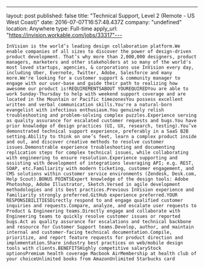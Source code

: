 ---
layout: post 
published: false 
title: "Technical Support, Level 2 (Remote - US West Coast)" 
date: 2016-07-07T16:57:48.437Z 
company: "undefined" 
location: Anywhere 
type: Full-time 
apply_url: "https://invision.workable.com/jobs/33317"---


    InVision is the world’s leading design collaboration platform.We enable companies of all sizes to discover the power of design-driven product development. That’s why more than 2,000,000 designers, product managers, marketers and other stakeholders at so many of the world's most loved startups, agencies, & corporations use InVision every day, including Uber, Evernote, Twitter, Adobe, Salesforce and many more.We're looking for a customer support & community manager to engage with our user-base and guide their path to realizing how awesome our product is!REQUIREMENTSABOUT YOUREQUIREDYou are able to work Sunday-Thursday to help with weekend support coverage and are located in the Mountain or Pacific timezonesYou possess excellent written and verbal communication skills.You're a natural-born evangelist with infectious enthusiasm.You genuinely relish troubleshooting and problem-solving complex puzzles.Experience serving as quality assurance for escalated customer requests and bugs.You have prior knowledge of design practices (UI, UX, research, testing).You’ve demonstrated technical support experience, preferably in a SaaS B2B setting.Ability to think on one’s feet, learn a complex product inside and out, and discover creative methods to resolve customer issues.Demonstrable experience troubleshooting and documenting replication steps for complex technical issues, while collaborating with engineering to ensure resolution.Experience supporting and assisting with development of integrations leveraging API; e.g. REST, SOAP, etc.Familiarity with modern ticketing, customer engagement, and CMS solutions within customer service environments (Zendesk, Desk.com, Help Scout).BONUS POINTSExpert knowledge of the design tools: Adobe Photoshop, Adobe Illustrator, Sketch.Versed in agile development methodologies and its best practices.Previous InVision experience and familiarity strongly preferred.GitHub experience preferred.YOUR RESPONSIBILITIESDirectly respond to and engage qualified customer inquiries and requests.Compare, analyze, and escalate user requests to Product & Engineering teams.Directly engage and collaborate with Engineering teams to quickly resolve customer issues or reported bugs.Act as quality assurance for escalations and technical backbone and resource for Customer Support teams.Develop, author, and maintain internal and customer-facing technical documentation.Compile, prioritize, and report feature requests for product direction and implementation.Share industry best practices on web/mobile design tools with clients.BENEFITSHighly competitive salaryStock optionsPremium health coverage Macbook AirMembership at health club of your choiceUnlimited books from AmazonUnlimited Starbucks card

    
  